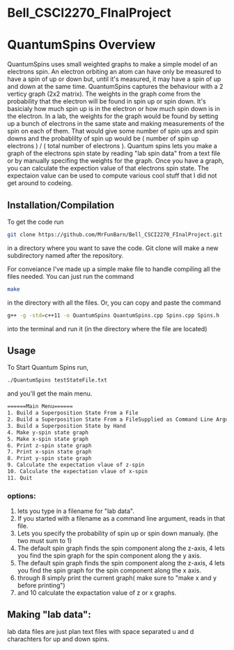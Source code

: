 # Bell_CSCI2270_FInalProject

# QuantumSpins Overview

QuantumSpins uses small weighted graphs to make a simple model of an electrons spin. An electron orbiting an atom can have only be measured to have a spin of up or down but, until it's measured, it may have a spin of up and down at the same time. QuantumSpins captures the behaviour with a 2 verticy graph (2x2 matrix). The weights in the graph come from the probability that the electron will be found in spin up or spin down. It's basicialy how much spin up is in the electron or how much spin down is in the electron. In a lab, the weights for the graph would be found by setting up a bunch of electrons in the same state and making measurements of the spin on each of them. That would give some number of spin ups and spin downs and the probablilty of spin up would be ( number of spin up electrons ) / ( total number of electrons ). Quantum spins lets you make a graph of the electrons spin state by reading "lab spin data" from a text file or by manually specifing the weights for the graph. Once you have a graph, you can calculate the expection value of that electrons spin state. The expectaion value can be used to compute various cool stuff that I did not get around to codeing.

## Installation/Compilation

To get the code run 
```bash 
git clone https://github.com/MrFunBarn/Bell_CSCI2270_FInalProject.git
```
in a directory where you want to save the code. Git clone will make a new subdirectory named after the repository.

For conveiance I've made up a simple make file to handle
compiling all the files needed. You can just run  the command 

```bash
make
```

in the directory with all the files. Or, you can copy and paste the command

```bash
g++ -g -std=c++11 -o QuantumSpins QuantumSpins.cpp Spins.cpp Spins.h 
```
into the terminal and run it (in the directory where the file are located)

## Usage

To Start Quantum Spins run,

```bash
./QuantumSpins testStateFile.txt
```
and you'll get the main menu.

```bash
======Main Menu======
1. Build a Superposition State From a File
2. Build a Superposition State From a FileSupplied as Command Line Argument
3. Build a Superposition State by Hand
4. Make y-spin state graph
5. Make x-spin state graph
6. Print z-spin state graph
7. Print x-spin state graph
8. Print y-spin state graph
9. Calculate the expectation vlaue of z-spin
10. Calculate the expectation vlaue of x-spin
11. Quit
```
### options:
1. lets you type in a filename for "lab data".
2. If you started with a filename as a command line argument, reads in that file.
3. Lets you specify the probability of spin up or spin down manualy. (the two must sum to 1)
4. The default spin graph finds the spin component along the z-axis, 4 lets you find the spin graph for the spin component along the y axis.
5. The default spin graph finds the spin component along the z-axis, 4 lets you find the spin graph for the spin component along the x axis.
6. through 8 simply print the current graph( make sure to "make x and y before printing")
9.  and 10 calculate the expactation value of z or x graphs.

## Making "lab data":
lab data files are just plan text files with space separated u and d charachters for up and down spins. 
